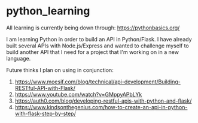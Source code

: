 # python_learning

All learning is currently being down through: https://pythonbasics.org/

I am learning Python in order to build an API in Python/Flask. I have already built several APIs with Node.js/Express and wanted to challenge myself to build another API that I need for a project that I'm working on in a new language.

Future thinks I plan on using in conjunction:
1. https://www.moesif.com/blog/technical/api-development/Building-RESTful-API-with-Flask/
2. https://www.youtube.com/watch?v=GMppyAPbLYk
3. https://auth0.com/blog/developing-restful-apis-with-python-and-flask/
4. https://www.kindsonthegenius.com/how-to-create-an-api-in-python-with-flask-step-by-step/